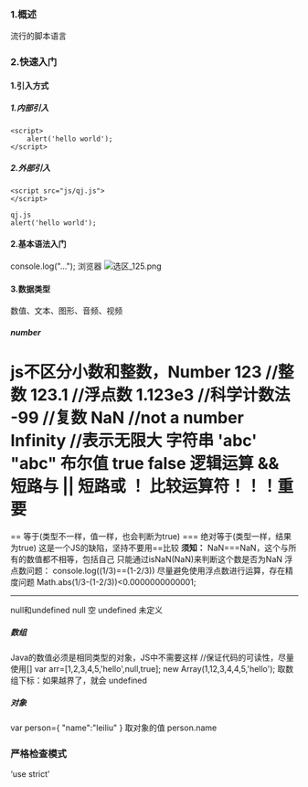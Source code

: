 ### 1.概述
流行的脚本语言
### 2.快速入门
#### 1.引入方式
##### 1.内部引入

```
<script>
	alert('hello world');
</script>
```
##### 2.外部引入

```
<script src="js/qj.js">
</script>

qj.js
alert('hello world');
```
#### 2.基本语法入门

console.log("...");
浏览器
![选区_125.png](https://i.loli.net/2021/03/02/PSKtH56Eubf3Mxy.png)

#### 3.数据类型
数值、文本、图形、音频、视频
##### number

js不区分小数和整数，Number
 123 //整数
 123.1  //浮点数
 1.123e3 //科学计数法
 -99 //复数
 NaN //not a number
 Infinity //表示无限大
 字符串
 'abc' "abc"
 布尔值
 true false
 逻辑运算
 && 短路与
 || 短路或
 ！
 比较运算符！！！重要
 =
 == 等于(类型不一样，值一样，也会判断为true)
 === 绝对等于(类型一样，结果为true)
这是一个JS的缺陷，坚持不要用==比较
**须知：**
NaN===NaN，这个与所有的数值都不相等，包括自己
只能通过isNaN(NaN)来判断这个数是否为NaN
浮点数问题：
console.log((1/3)==(1-2/3))
尽量避免使用浮点数进行运算，存在精度问题
Math.abs(1/3-(1-2/3))<0.0000000000001;

******
null和undefined
null 空
undefined 未定义

##### 数组
Java的数值必须是相同类型的对象，JS中不需要这样
//保证代码的可读性，尽量使用[]
var arr=[1,2,3,4,5,'hello',null,true];
new Array(1,12,3,4,4,5,'hello');
取数组下标：如果越界了，就会 undefined

##### 对象
var person={
"name":"leiliu"
}
取对象的值
person.name
### 严格检查模式
‘use strict’